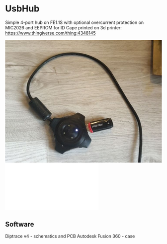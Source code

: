 # UsbHub
Simple 4-port hub on FE1.1S with optional overcurrent protection on MIC2026 and EEPROM for ID
Cape printed on 3d printer: https://www.thingiverse.com/thing:4348145

![Completed](/photos/result.png)
![Schematics](/artefacts/sch.pdf)

## Software
Diptrace v4 - schematics and PCB
Autodesk Fusion 360 - case
